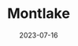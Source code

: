 ---
title: "Montlake"
type: neighborhood
city: Seattle
date: 2023-07-16
hashtag: montlake
tags:
  - neighborhood
  - Seattle
---